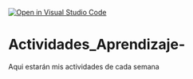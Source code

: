 [![Open in Visual Studio Code](https://classroom.github.com/assets/open-in-vscode-c66648af7eb3fe8bc4f294546bfd86ef473780cde1dea487d3c4ff354943c9ae.svg)](https://classroom.github.com/online_ide?assignment_repo_id=8459484&assignment_repo_type=AssignmentRepo)
# Actividades_Aprendizaje-
Aqui estarán mis actividades de cada semana
